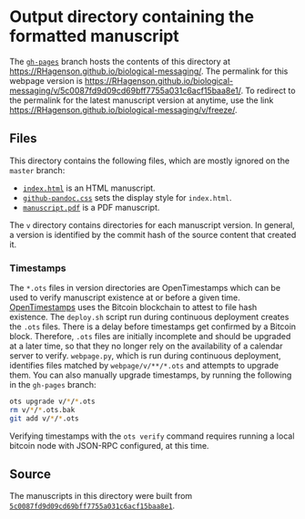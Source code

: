 # Output directory containing the formatted manuscript

The [`gh-pages`](https://github.com/RHagenson/biological-messaging/tree/gh-pages) branch hosts the contents of this directory at https://RHagenson.github.io/biological-messaging/.
The permalink for this webpage version is https://RHagenson.github.io/biological-messaging/v/5c0087fd9d09cd69bff7755a031c6acf15baa8e1/.
To redirect to the permalink for the latest manuscript version at anytime, use the link https://RHagenson.github.io/biological-messaging/v/freeze/.

## Files

This directory contains the following files, which are mostly ignored on the `master` branch:

+ [`index.html`](index.html) is an HTML manuscript.
+ [`github-pandoc.css`](github-pandoc.css) sets the display style for `index.html`.
+ [`manuscript.pdf`](manuscript.pdf) is a PDF manuscript.

The `v` directory contains directories for each manuscript version.
In general, a version is identified by the commit hash of the source content that created it.

### Timestamps

The `*.ots` files in version directories are OpenTimestamps which can be used to verify manuscript existence at or before a given time.
[OpenTimestamps](https://opentimestamps.org/) uses the Bitcoin blockchain to attest to file hash existence.
The `deploy.sh` script run during continuous deployment creates the `.ots` files.
There is a delay before timestamps get confirmed by a Bitcoin block.
Therefore, `.ots` files are initially incomplete and should be upgraded at a later time, so that they no longer rely on the availability of a calendar server to verify.
`webpage.py`, which is run during continuous deployment, identifies files matched by `webpage/v/**/*.ots` and attempts to upgrade them.
You can also manually upgrade timestamps, by running the following in the `gh-pages` branch:

```sh
ots upgrade v/*/*.ots
rm v/*/*.ots.bak
git add v/*/*.ots
```

Verifying timestamps with the `ots verify` command requires running a local bitcoin node with JSON-RPC configured, at this time.

## Source

The manuscripts in this directory were built from
[`5c0087fd9d09cd69bff7755a031c6acf15baa8e1`](https://github.com/RHagenson/biological-messaging/commit/5c0087fd9d09cd69bff7755a031c6acf15baa8e1).
